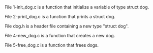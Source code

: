 File 1-init_dog.c is a function that initialize a variable of type struct dog.

File 2-print_dog.c is a function that prints a struct dog.

File dog.h is a header file containing a new type "struct dog".

File 4-new_dog.c is a function that creates a new dog.

File 5-free_dog.c is a function that frees dogs.
